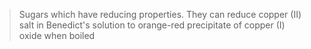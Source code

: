 > Sugars which have reducing properties. They can reduce copper (II) salt in Benedict's solution to orange-red precipitate of copper (I) oxide when boiled